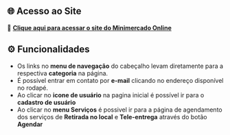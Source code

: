 ## 🌐 Acesso ao Site
🔗 **[Clique aqui para acessar o site do Minimercado Online](https://josebuss.github.io/fundamentos-sistemas-web-fase02/)**

## ⚙️ Funcionalidades
- Os links no **menu de navegação** do cabeçalho levam diretamente para a respectiva **categoria** na página.
- É possível entrar em contato por **e-mail** clicando no endereço disponível no rodapé.
- Ao clicar no **icone de usuário** na pagina inicial é possível ir para o **cadastro de usuário**
- Ao clicar no **menu Serviços** é possivel ir para a página de agendamento dos serviços de **Retirada no local** e **Tele-entrega** através do botão **Agendar**

